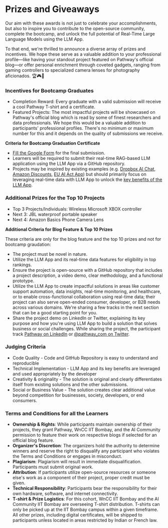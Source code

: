 # Prizes and Giveaways

Our aim with these awards is not just to celebrate your accomplishments, but also to inspire you to contribute to the open-source community, complete the bootcamp, and unlock the full potential of Real-Time Large Language Models using the LLM App.&#x20;

To that end, we're thrilled to announce a diverse array of prizes and incentives. We hope these serve as a valuable addition to your professional profile—like having your standout project featured on Pathway's official blog—or offer personal enrichment through coveted gadgets, ranging from gaming controllers to specialized camera lenses for photography aficionados. 🏆🎮📸

### Incentives for Bootcamp Graduates

* Completion Reward: Every graduate with a valid submission will receive a cool Pathway T-shirt and a certificate.
* Featured Projects: The most impactful projects will be showcased on Pathway's official blog which is read by some of finest researchers and data professionals. We hope this would be a valuable addition to participants' professional profiles. There's no minimum or maximum number for this and it depends on the quality of submissions we receive.

**Criteria for Bootcamp Graduation Certificate**

* [Fill the Google Form](https://forms.gle/wr3asGb9RRgnmBxz6) for the final submission.&#x20;
* Learners will be required to submit their real-time RAG-based LLM application using the LLM App via a GitHub repository.&#x20;
* Projects may be inspired by existing examples (e.g. [Dropbox AI Chat](https://github.com/pathway-labs/dropbox-ai-chat), [Amazon Discounts](https://github.com/Boburmirzo/chatgpt-api-python-sales), [EU AI Act App](https://www.linkedin.com/posts/richard-pelgrim\_concerned-about-how-the-new-eu-ai-act-will-activity-7119992980530208768-kEc4)) but should primarily focus on leveraging real-time data with LLM App to unlock the [key benefits of the LLM App](https://github.com/pathwaycom/llm-app#why-llm-app).

### Additional Prizes for the Top 10 Projects

* Top 3 Projects/Individuals: Wireless Microsoft XBOX controller
* Next 3: JBL waterproof portable speaker
* Next 4: Amazon Basics Phone Camera Lens

**Additional Criteria for Blog Feature & Top 10 Prizes**

These criteria are only for the blog feature and the top 10 prizes and not for bootcamp graudation:

* The project must be novel in nature.
* Utilize the LLM App and its real-time data features for eligibility in top rankings.
* Ensure the project is open-source with a GitHub repository that includes a project description, a video demo, clear methodology, and a functional prototype.
* Utilize the LLM App to create impactful solutions in areas like customer support automation, data insights, real-time monitoring, and healthcare, or to enable cross-functional collaboration using real-time data; their project can also serve open-ended consumer, developer, or B2B needs across various domains. We're sharing a few tracks in the next section that can be a good starting point for you.&#x20;
* Share the project demo on LinkedIn or Twitter, explaining its key purpose and how you're using LLM App to build a solution that solves business or social challenges. While sharing the project, the participant track [Pathway on LinkedIn](https://linkedin.com/company/pathway) or [@pathway\_com on Twitter](https://twitter.com/pathway\_com).

### Judging Criteria

* Code Quality - Code and GitHub Repository is easy to understand and reproducible
* Technical Implementation - LLM App and its key benefits are leveraged and used appropriately by the developer
* Creativity & originality - The solution is original and clearly differentiates itself from existing solutions and the other submissions.
* Social or Business Value - The solution creates clear additional value beyond competition for businesses, society, developers, or end consumers.

### Terms and Conditions for all the Learners

* **Ownership & Rights**: While participants maintain ownership of their projects, they grant Pathway, WnCC IIT Bombay, and the AI Community permission to feature their work on respective blogs if selected for an official blog feature.
* **Organizer's Discretion**: The organizers hold the authority to determine winners and reserve the right to disqualify any participant who violates the Terms and Conditions or engages in misconduct.
* **Plagiarism**: Plagiarism will result in immediate disqualification. Participants must submit original work.
* **Attribution**: If participants utilize open-source resources or someone else's work as a component of their project, proper credit must be given.
* **Technical Responsibility**: Participants bear the responsibility for their own hardware, software, and internet connectivity.
* **T-shirt & Prize Logistics**: For this cohort, WnCC IIT Bombay and the AI Community IIT Bombay are overseeing T-shirt distribution. T-shirts can only be picked up at the IIT Bombay campus within a given timeframe. All other prizes, including digital certificates, will be shipped to participants unless located in areas restricted by Indian or French law.
